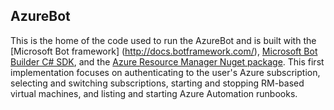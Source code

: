 ## AzureBot
This is the home of the code used to run the AzureBot and is built with the [Microsoft Bot framework] (http://docs.botframework.com/), [Microsoft Bot Builder C# SDK](http://docs.botframework.com/sdkreference/csharp/), and the [Azure Resource Manager Nuget package](https://www.nuget.org/packages/Microsoft.Azure.Management.ResourceManager).
This first implementation focuses on authenticating to the user's Azure subscription, selecting and switching subscriptions, starting and stopping RM-based virtual machines, and listing and starting Azure Automation runbooks. 